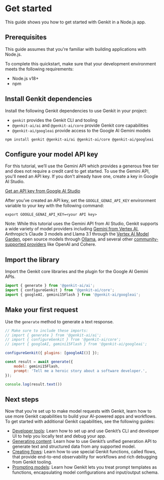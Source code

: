 # Get started

This guide shows you how to get started with Genkit in a Node.js app.

## Prerequisites

This guide assumes that you're familiar with building applications with Node.js.

To complete this quickstart, make sure that your development environment meets the following requirements:

* Node.js v18+  
* npm

## Install Genkit dependencies

Install the following Genkit dependencies to use Genkit in your project:

* `genkit` provides the Genkit CLI and tooling  
* `@genkit-ai/ai` and `@genkit-ai/core` provide Genkit core capabilities  
* `@genkit-ai/googleai` provide access to the Google AI Gemini models

```
npm install genkit @genkit-ai/ai @genkit-ai/core @genkit-ai/googleai
```

## Configure your model API key

For this tutorial, we’ll use the Gemini API which provides a generous free tier and does not require a credit card to get started. To use the Gemini API, you'll need an API key. If you don't already have one, create a key in Google AI Studio.

<a class="button" href="https://makersuite.google.com/app/apikey" target="_blank" rel="noopener noreferrer">Get an API key from Google AI Studio</a>

After you’ve created an API key, set the `GOOGLE_GENAI_API_KEY` environment variable to your key with the following command:

```
export GOOGLE_GENAI_API_KEY=<your API key>
```

Note: While this tutorial uses the Gemini API from AI Studio, Genkit supports a wide variety of model providers including [Gemini from Vertex AI](https://firebase.google.com/docs/genkit/plugins/vertex-ai#generative_ai_models), Anthropic’s Claude 3 models and Llama 3.1 through the [Vertex AI Model Garden](https://firebase.google.com/docs/genkit/plugins/vertex-ai#anthropic_claude_3_on_vertex_ai_model_garden), open source models through [Ollama](https://firebase.google.com/docs/genkit/plugins/ollama), and several other [community-supported providers](https://firebase.google.com/docs/genkit/models#models-supported) like OpenAI and Cohere.

## Import the library

Import the Genkit core libraries and the plugin for the Google AI Gemini APIs.

```javascript
import { generate } from '@genkit-ai/ai';
import { configureGenkit } from '@genkit-ai/core';
import { googleAI, gemini15Flash } from '@genkit-ai/googleai';
```

## Make your first request

Use the `generate` method to generate a text response.

```javascript
// Make sure to include these imports:
// import { generate } from '@genkit-ai/ai';
// import { configureGenkit } from '@genkit-ai/core';
// import { googleAI, gemini15Flash } from '@genkit-ai/googleai';

configureGenkit({ plugins: [googleAI()] });

const result = await generate({
    model: gemini15Flash,
    prompt: 'Tell me a heroic story about a software developer.',
});

console.log(result.text())
```

## Next steps

Now that you’re set up to make model requests with Genkit, learn how to use more Genkit capabilities to build your AI-powered apps and workflows. To get started with additional Genkit capabilities, see the following guides:

* [Developer tools](docs/genkit/devtools): Learn how to set up and use Genkit’s CLI and developer UI to help you locally test and debug your app.  
* [Generating content](/docs/genkit/models): Learn how to use Genkit’s unified generation API to generate text and structured data from any supported model.  
* [Creating flows](docs/genkit/flows): Learn how to use special Genkit functions, called flows, that provide end-to-end observability for workflows and rich debugging from Genkit tooling.  
* [Prompting models](/docs/genkit/prompts): Learn how Genkit lets you treat prompt templates as functions, encapsulating model configurations and input/output schema.